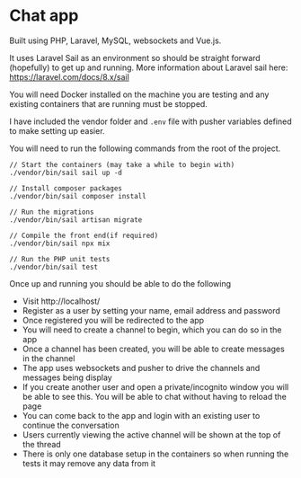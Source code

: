 # Chat app

Built using PHP, Laravel, MySQL, websockets and Vue.js.

It uses Laravel Sail as an environment so should be straight forward (hopefully) to get up and running. More information about Laravel sail here: https://laravel.com/docs/8.x/sail

You will need Docker installed on the machine you are testing and any existing containers that are running must be stopped.

I have included the vendor folder and `.env` file with pusher variables defined to make setting up easier.

You will need to run the following commands from the root of the project.
```
// Start the containers (may take a while to begin with)
./vendor/bin/sail sail up -d

// Install composer packages
./vendor/bin/sail composer install

// Run the migrations
./vendor/bin/sail artisan migrate

// Compile the front end(if required)
./vendor/bin/sail npx mix

// Run the PHP unit tests
./vendor/bin/sail test
```

Once up and running you should be able to do the following
- Visit http://localhost/
- Register as a user by setting your name, email address and password
- Once registered you will be redirected to the app
- You will need to create a channel to begin, which you can do so in the app
- Once a channel has been created, you will be able to create messages in the channel
- The app uses websockets and pusher to drive the channels and messages being display
- If you create another user and open a private/incognito window you will be able to see this. You will be able to chat without having to reload the page
- You can come back to the app and login with an existing user to continue the conversation
- Users currently viewing the active channel will be shown at the top of the thread 
- There is only one database setup in the containers so when running the tests it may remove any data from it
